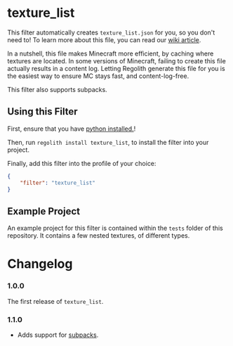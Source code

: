# texture_list

This filter automatically creates `texture_list.json` for you, so you don't need to! To learn more about this file, you can read our [wiki article](https://wiki.bedrock.dev/visuals/textures-list.html#top).

In a nutshell, this file makes Minecraft more efficient, by caching where textures are located. In some versions of Minecraft, failing to create this file actually results in a content log. Letting Regolith generate this file for you is the easiest way to ensure MC stays fast, and content-log-free.

This filter also supports subpacks.

## Using this Filter

First, ensure that you have [python installed.](https://bedrock-oss.github.io/regolith/docs/python-filters)!

Then, run `regolith install texture_list`, to install the filter into your project.

Finally, add this filter into the profile of your choice:

```json
{
	"filter": "texture_list"
}
```

## Example Project

An example project for this filter is contained within the `tests` folder of this repository. It contains a few nested textures, of different types.

# Changelog

### 1.0.0

The first release of `texture_list`.

### 1.1.0

 - Adds support for [subpacks](https://wiki.bedrock.dev/concepts/subpacks.html#top).